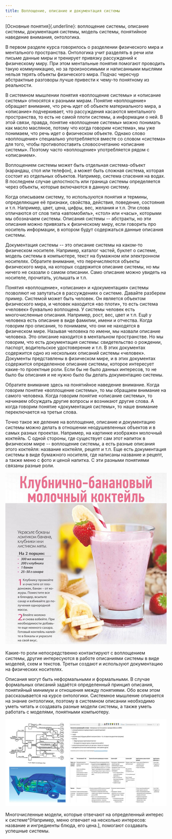 ```yaml
---
title: Воплощение, описание и документация системы
---
```


[Основные понятия]{.underline}: воплощение системы, описание системы,
документация системы, модель системы, понятийное наведение внимания,
онтологика.

В первом разделе курса говорилось о разделении физического мира и
ментального пространства. Онтологика учит разделять в речи или письме
данные миры и тренирует привязку рассуждений к физическому миру. При
этом ментальные понятия помогают проводить такую коммуникацию, но за
произносимыми и написанными мыслями нельзя терять объекты физического
мира. Подчас чересчур абстрактные разговоры лучше привести к чему-то
понятному из реальности.

В системном мышлении понятия «воплощение системы» и «описание системы»
относятся к разными мирам. Понятие «воплощение» обращает внимание, что
речь идет об объекте материального мира, а «описание» подчеркивает, что
рассуждения касаются ментального пространства, то есть не самой плоти
системы, а информации о ней. В этой связи, правда, понятие «воплощение
системы» можно понимать как масло масляное, потому что когда говорим
«система», мы уже понимаем, что речь идет о физическом объекте. Однако
слово «воплощение» специально употребляется вместе со словом «система»
для того, чтобы противопоставить словосочетанию «описание системы».
Поэтому часто «воплощение» употребляется рядом с «описанием».

Воплощением системы может быть отдельная система-объект (карандаш, стол
или телефон), а может быть сложная система, которая состоит из отдельных
объектов. Например, система спасения на водах. В последнем случае
целостность или граница системы определяется через объекты, которые
включаются в данную систему.

Когда описываем систему, то используются понятия и термины, определяющие
её признаки, свойства, действия, поведение, состояния и т.п. Например,
цвет, цена, цифры, вес, желания и т.п. Эти слова отличаются от слов типа
«автомобиль», «стол» или «часы», которыми мы обозначаем системы.
Описания системы -- абстракты, но эти описания можно привязать к
физическому миру, если говорить про носитель информации, в котором будут
содержаться данные описания системы.

Документация системы -- это описание системы на каком-то физическом
носителе. Например, каталог частей, буклет о системе, модель системы в
компьютере, текст на бумажном или электронном носителях. Обратите
внимание, что перечисляются объекты физического мира, на которых
содержится описание системы, но мы ничего не сказали о самом описании.
Само описание можно увидеть на носителе, прочитать, услышать и т.п.

Понятия «воплощение», «описание» и «документация» системы позволяют не
запутаться в рассуждениях о системе. Давайте разберем пример. Системой
может быть человек. Он является объектом физического мира, и человек
находится «во плоти», то есть система «человек» буквально воплощена. У
системы человек есть многочисленные описания. Например, рост, вес, цвет
и т.п. Ещё у человека есть описание в виде фамилии, имени и отчества.
Когда говорим про описания, то понимаем, что они не находятся в
физическом мире. Называя человека по имени, мы назвали описание
человека. Это описание находится в ментальном пространстве. Но мы
говорим, что есть документация системы: свидетельство о рождении,
паспорт, водительское удостоверение и т.п. В этих документах содержится
одно из нескольких описаний системы «человек». Документы представлены в
физическом мире, и в этих документах содержится определенное описание
системы, которое интересует какие-то проектные роли. Если бы не было
данных интересов, то не было бы описания и не нужно было бы делать
документацию системы.

Обратите внимание здесь на понятийное наведение внимание. Когда говорим
понятие «воплощение системы», то мы обращаем внимание на самого
человека. Когда говорим понятие «описание системы», то начинаем
обсуждать другие вопросы и возникают другие слова. А когда говорим
понятие «документация системы», то наше внимание переключается на третьи
слова.

Точно такое же деление на воплощение, описание и документацию системы
можно делать в отношении неодушевленных объектов и в самых разных
проектах. Например, на картинке изображен молочный коктейль. С одной
стороны, где существует сам этот напиток в физическом мире -- воплощение
системы, а есть разные описания этого коктейля: название коктейля,
рецепт и т.п. Еще есть документация системы в виде бумажного носителя,
где написаны название и рецепт, а также меню с фото и ценой напитка. С
эти разными понятиями связаны разные роли.


![](06-implementation-description-and-documentation-of-the-system-55.png)


Какие-то роли непосредственно контактируют с воплощением системы, другие
интересуются в работе описаниями системы в виде моделей, схем и текстов.
Третьи создают и используют документацию на физических носителях.

Описания могут быть неформальными и формальными. В случае формальных
описаний задаётся определенный принцип описания, понятийный минимум и
отношения между понятиями. Обо всем этом рассказывается на курсе
онтологики. Системное мышление опирается на знание онтологики, поэтому в
системном описании необходимо уметь читать и создавать разные модели
системы, а также уметь работать с моделями, понятными компьютеру.


![](06-implementation-description-and-documentation-of-the-system-56.png)


Многочисленные модели, которые отвечают на определенный интерес к
системе^[Например, меню отвечает на несколько интересов:
название и ингредиенты блюда, его цена.], помогают
создавать успешные системы.
